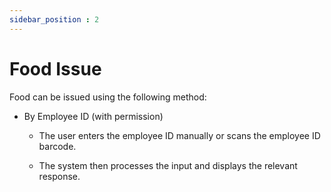 ```yaml
---
sidebar_position : 2
---
```


# Food Issue

Food can be issued using the following method:

  - By Employee ID (with permission)

    - The user enters the employee ID manually or scans the employee ID barcode.

    - The system then processes the input and displays the relevant response.